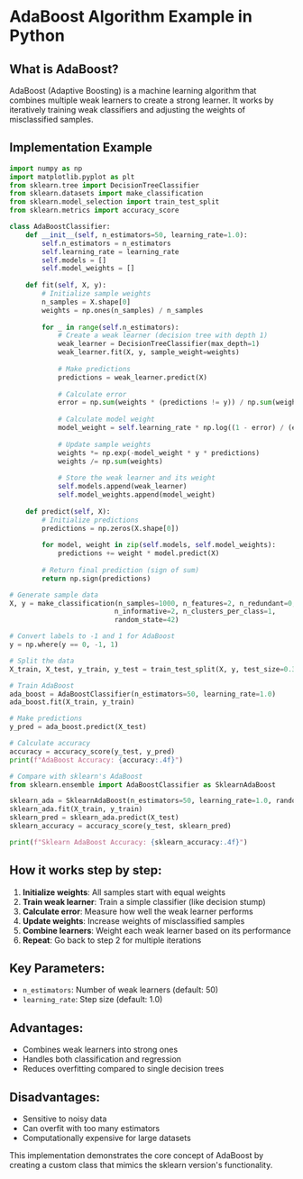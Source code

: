 # AdaBoost Algorithm Example in Python

## What is AdaBoost?

AdaBoost (Adaptive Boosting) is a machine learning algorithm that combines multiple weak learners to create a strong learner. It works by iteratively training weak classifiers and adjusting the weights of misclassified samples.

## Implementation Example

```python
import numpy as np
import matplotlib.pyplot as plt
from sklearn.tree import DecisionTreeClassifier
from sklearn.datasets import make_classification
from sklearn.model_selection import train_test_split
from sklearn.metrics import accuracy_score

class AdaBoostClassifier:
    def __init__(self, n_estimators=50, learning_rate=1.0):
        self.n_estimators = n_estimators
        self.learning_rate = learning_rate
        self.models = []
        self.model_weights = []
        
    def fit(self, X, y):
        # Initialize sample weights
        n_samples = X.shape[0]
        weights = np.ones(n_samples) / n_samples
        
        for _ in range(self.n_estimators):
            # Create a weak learner (decision tree with depth 1)
            weak_learner = DecisionTreeClassifier(max_depth=1)
            weak_learner.fit(X, y, sample_weight=weights)
            
            # Make predictions
            predictions = weak_learner.predict(X)
            
            # Calculate error
            error = np.sum(weights * (predictions != y)) / np.sum(weights)
            
            # Calculate model weight
            model_weight = self.learning_rate * np.log((1 - error) / (error + 1e-10))
            
            # Update sample weights
            weights *= np.exp(-model_weight * y * predictions)
            weights /= np.sum(weights)
            
            # Store the weak learner and its weight
            self.models.append(weak_learner)
            self.model_weights.append(model_weight)
    
    def predict(self, X):
        # Initialize predictions
        predictions = np.zeros(X.shape[0])
        
        for model, weight in zip(self.models, self.model_weights):
            predictions += weight * model.predict(X)
            
        # Return final prediction (sign of sum)
        return np.sign(predictions)

# Generate sample data
X, y = make_classification(n_samples=1000, n_features=2, n_redundant=0, 
                          n_informative=2, n_clusters_per_class=1, 
                          random_state=42)

# Convert labels to -1 and 1 for AdaBoost
y = np.where(y == 0, -1, 1)

# Split the data
X_train, X_test, y_train, y_test = train_test_split(X, y, test_size=0.3, random_state=42)

# Train AdaBoost
ada_boost = AdaBoostClassifier(n_estimators=50, learning_rate=1.0)
ada_boost.fit(X_train, y_train)

# Make predictions
y_pred = ada_boost.predict(X_test)

# Calculate accuracy
accuracy = accuracy_score(y_test, y_pred)
print(f"AdaBoost Accuracy: {accuracy:.4f}")

# Compare with sklearn's AdaBoost
from sklearn.ensemble import AdaBoostClassifier as SklearnAdaBoost

sklearn_ada = SklearnAdaBoost(n_estimators=50, learning_rate=1.0, random_state=42)
sklearn_ada.fit(X_train, y_train)
sklearn_pred = sklearn_ada.predict(X_test)
sklearn_accuracy = accuracy_score(y_test, sklearn_pred)

print(f"Sklearn AdaBoost Accuracy: {sklearn_accuracy:.4f}")
```

## How it works step by step:

1. **Initialize weights**: All samples start with equal weights
2. **Train weak learner**: Train a simple classifier (like decision stump)
3. **Calculate error**: Measure how well the weak learner performs
4. **Update weights**: Increase weights of misclassified samples
5. **Combine learners**: Weight each weak learner based on its performance
6. **Repeat**: Go back to step 2 for multiple iterations

## Key Parameters:

- `n_estimators`: Number of weak learners (default: 50)
- `learning_rate`: Step size (default: 1.0)

## Advantages:
- Combines weak learners into strong ones
- Handles both classification and regression
- Reduces overfitting compared to single decision trees

## Disadvantages:
- Sensitive to noisy data
- Can overfit with too many estimators
- Computationally expensive for large datasets

This implementation demonstrates the core concept of AdaBoost by creating a custom class that mimics the sklearn version's functionality.

